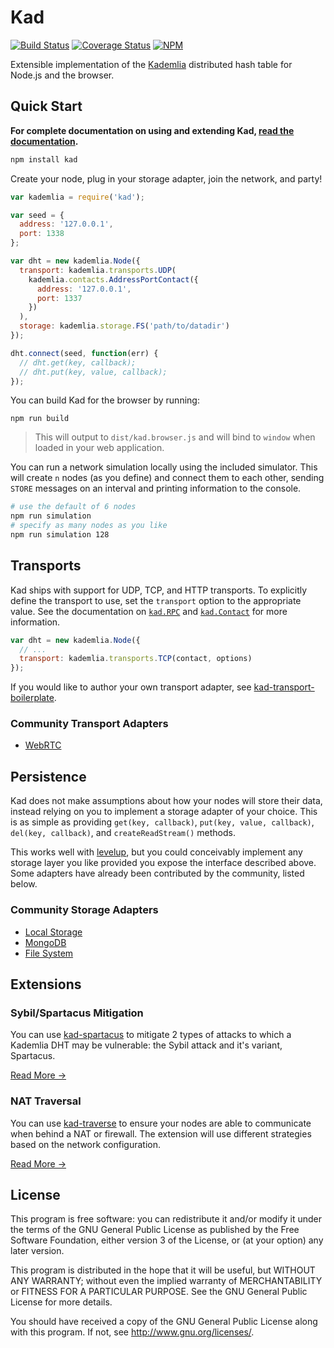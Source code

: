 Kad
===

[![Build Status](https://img.shields.io/travis/gordonwritescode/kad.svg?style=flat-square)](https://travis-ci.org/gordonwritescode/kad)
[![Coverage Status](https://img.shields.io/coveralls/gordonwritescode/kad.svg?style=flat-square)](https://coveralls.io/r/gordonwritescode/kad)
[![NPM](https://img.shields.io/npm/v/kad.svg?style=flat-square)](https://www.npmjs.com/package/kad)

Extensible implementation of the
[Kademlia](http://www.scs.stanford.edu/~dm/home/papers/kpos.pdf) distributed
hash table for Node.js and the browser.

## Quick Start

**For complete documentation on using and extending Kad,
[read the documentation](doc/).**

```bash
npm install kad
```

Create your node, plug in your storage adapter, join the network, and party!

```js
var kademlia = require('kad');

var seed = {
  address: '127.0.0.1',
  port: 1338
};

var dht = new kademlia.Node({
  transport: kademlia.transports.UDP(
    kademlia.contacts.AddressPortContact({
      address: '127.0.0.1',
      port: 1337
    })
  ),
  storage: kademlia.storage.FS('path/to/datadir')
});

dht.connect(seed, function(err) {
  // dht.get(key, callback);
  // dht.put(key, value, callback);
});
```

You can build Kad for the browser by running:

```
npm run build
```

> This will output to `dist/kad.browser.js` and will bind to `window` when
> loaded in your web application.

You can run a network simulation locally using the included simulator. This
will create `n` nodes (as you define) and connect them to each other, sending
`STORE` messages on an interval and printing information to the console.

```bash
# use the default of 6 nodes
npm run simulation
# specify as many nodes as you like
npm run simulation 128
```

## Transports

Kad ships with support for UDP, TCP, and HTTP transports. To explicitly define
the transport to use, set the `transport` option to the appropriate value. See
the documentation on [`kad.RPC`](doc/rpc.md) and [`kad.Contact`](doc/contact.md)
for more information.

```js
var dht = new kademlia.Node({
  // ...
  transport: kademlia.transports.TCP(contact, options)
});
```

If you would like to author your own transport adapter, see
[kad-transport-boilerplate](https://github.com/gordonwritescode/kad-transport-boilerplate).

### Community Transport Adapters

* [WebRTC](https://github.com/omphalos/kad-webrtc)

## Persistence

Kad does not make assumptions about how your nodes will store their data,
instead relying on you to implement a storage adapter of your choice. This is
as simple as providing `get(key, callback)`, `put(key, value, callback)`,
`del(key, callback)`, and `createReadStream()` methods.

This works well with [levelup](https://github.com/rvagg/node-levelup), but you
could conceivably implement any storage layer you like provided you expose the
interface described above. Some adapters have already been contributed by the
community, listed below.

### Community Storage Adapters

* [Local Storage](https://github.com/omphalos/kad-localstorage)
* [MongoDB](https://github.com/niahmiah/kad-mongo)
* [File System](https://github.com/gordonwritescode/kad-fs)

## Extensions

### Sybil/Spartacus Mitigation

You can use [kad-spartacus](https://github.com/gordonwritescode/kad-spartacus)
to mitigate 2 types of attacks to which a Kademlia DHT may be vulnerable: the
Sybil attack and it's variant, Spartacus.

[Read More →](https://github.com/gordonwritescode/kad-spartacus/blob/master/README.md)

### NAT Traversal

You can use [kad-traverse](https://github.com/gordonwritescode/kad-traverse)
to ensure your nodes are able to communicate when behind a NAT or firewall. The
extension will use different strategies based on the network configuration.

[Read More →](https://github.com/gordonwritescode/kad-traverse/blob/master/README.md)

## License

This program is free software: you can redistribute it and/or modify
it under the terms of the GNU General Public License as published by
the Free Software Foundation, either version 3 of the License, or
(at your option) any later version.

This program is distributed in the hope that it will be useful,
but WITHOUT ANY WARRANTY; without even the implied warranty of
MERCHANTABILITY or FITNESS FOR A PARTICULAR PURPOSE.  See the
GNU General Public License for more details.

You should have received a copy of the GNU General Public License
along with this program.  If not, see <http://www.gnu.org/licenses/>.

